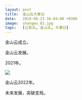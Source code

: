 ```yaml
---
layout: post
title:  金山云大事记
date:   2018-08-23 16:04:00 +0300
image:  shangwu_02.jpg
tags:   [公有云, 金山云, 大事记]
---
```

金山云成立。

金山云发展。

2021年。

![]({{site.baseurl}}/img/04.jpg)

金山云2022年。

未来发展，突破变局。
